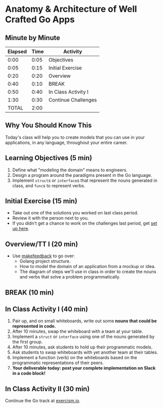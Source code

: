 # Anatomy & Architecture of Well Crafted Go Apps

## Minute by Minute

| **Elapsed** | **Time**  | **Activity**              |
| ----------- | --------- | ------------------------- |
| 0:00        | 0:05      | Objectives                |
| 0:05        | 0:15      | Initial Exercise          |
| 0:20        | 0:20      | Overview                  |
| 0:40        | 0:10      | BREAK                     |
| 0:50        | 0:40      | In Class Activity I       |
| 1:30        | 0:30      | Continue Challenges       |
| TOTAL       | 2:00      |                           |

## Why You Should Know This

Today's class will help you to create models that you can use in your applications, in any language, throughout your entire career.

## Learning Objectives (5 min)

1. Define what "modeling the domain" means to engineers.
2. Design a program around the paradigms present in the Go language.
3. Implement `struct`s or `interface`s that represent the nouns generated in class, and `func`s to represent verbs.

## Initial Exercise (15 min)

- Take out one of the solutions you worked on last class period.
- Review it with the person next to you.
- If you didn't get a chance to work on the challenges last period, get [set up here](https://exercism.io).

## Overview/TT I (20 min)

- Use [makefeedback](https://www.github.com/droxey/makefeedback) to go over:
  - Golang project structure.
  - How to model the domain of an application from a mockup or idea.
  - The diagram of steps we'll use in class in order to create the nouns and verbs that solve a problem programmatically.

## BREAK (10 min)

## In Class Activity I (40 min)

1. Pair up, and on small whiteboards, write out some **nouns that could be represented in code.**
1. After 10 minutes, swap the whiteboard with a team at your table.
1. Implement a `struct` or `interface` using one of the nouns generated by the first group.
1. After 10 minutes, ask students to hold up their programmatic models.
1. Ask students to swap whiteboards with yet another team at their tables.
1. Implement a function (verb) on the whiteboards based on the programmatic representations of their peers.
1. **Your deliverable today: post your complete implementation on Slack in a code block!**

## In Class Activity II (30 min)

Continue the Go track at [exercism.io](https://exercism.io).
